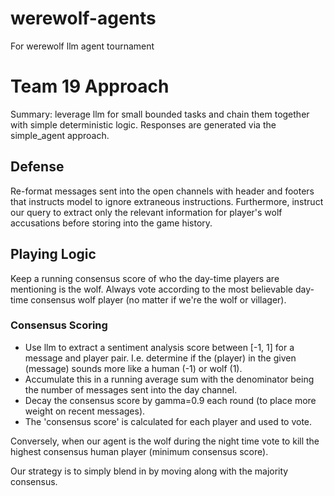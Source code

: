 # werewolf-agents
For werewolf llm agent tournament

# Team 19 Approach

Summary: leverage llm for small bounded tasks and chain them together with simple deterministic logic. Responses are generated via the simple\_agent approach.

## Defense

Re-format messages sent into the open channels with header and footers that instructs model to ignore extraneous instructions. Furthermore, instruct our query to extract only the relevant information for player's wolf accusations before storing into the game history.

## Playing Logic

Keep a running consensus score of who the day-time players are mentioning is the wolf. Always vote according to the most believable day-time consensus wolf player (no matter if we're the wolf or villager).

### Consensus Scoring

-   Use llm to extract a sentiment analysis score between [-1, 1] for a message and player pair. I.e. determine if the (player) in the given (message) sounds more like a human (-1) or wolf (1).
-   Accumulate this in a running average sum with the denominator being the number of messages sent into the day channel.
-   Decay the consensus score by gamma=0.9 each round (to place more weight on recent messages).
-   The 'consensus score' is calculated for each player and used to vote.

Conversely, when our agent is the wolf during the night time vote to kill the highest consensus human player (minimum consensus score).

Our strategy is to simply blend in by moving along with the majority consensus.

